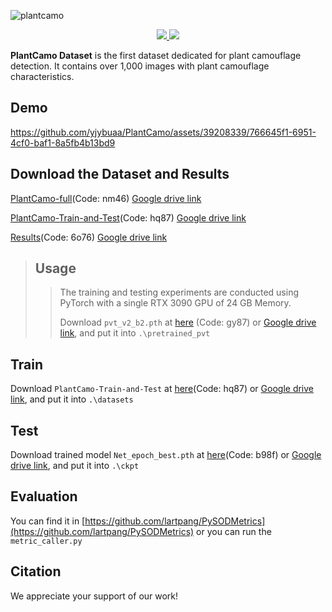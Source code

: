 ![plantcamo](https://github.com/yjybuaa/PlantCamo/assets/39208339/9b6888db-cd9d-46f0-b851-d40726788cf4)

<div align=center>
<a src="https://img.shields.io/badge/%F0%9F%93%96-Arxiv_xxxx.xxxxx-red.svg?style=flat-square" href="https://arxiv.org/abs/xxxx.xxxxx">
<img src="https://img.shields.io/badge/%F0%9F%93%96-Arxiv_xxxx.xxxxx-red.svg?style=flat-square">
</a>
<a src="https://img.shields.io/badge/%F0%9F%9A%80-SUSTech_VIP_Lab-ed6c00.svg?style=flat-square" href="https://zhengfenglab.com/">
<img src="https://img.shields.io/badge/%F0%9F%9A%80-SUSTech_VIP_Lab-ed6c00.svg?style=flat-square">
</a>
</div>

__PlantCamo Dataset__ is the first dataset dedicated for plant camouflage detection. It contains over 1,000 images with plant camouflage characteristics.

## Demo
https://github.com/yjybuaa/PlantCamo/assets/39208339/766645f1-6951-4cf0-baf1-8a5fb4b13bd9



## Download the Dataset and Results
[PlantCamo-full](https://pan.baidu.com/s/1sLFavm2LjVaEo_5uAlsIDQ)(Code: nm46)  [Google drive link](https://drive.google.com/file/d/1-HsLXjzR-27VyARum071h4JF_RprOKu_/view?usp=sharing)

[PlantCamo-Train-and-Test](https://pan.baidu.com/s/1vdR-kj63qvsT3M4-wkgMoQ)(Code: hq87)   [Google drive link](https://drive.google.com/file/d/1eMvSbNJJbh6BYea-3ZktzDReHFujsb1_/view?usp=drive_link)

[Results](https://pan.baidu.com/s/14W4oH2UX2MlRJ2H5ewE1yA)(Code: 6o76)  [Google drive link](https://drive.google.com/file/d/1-7kaOlZJRSDYrIdyWAjJqXCEGS9QX2_T/view?usp=drive_link)

>## Usage
>
>>The training and testing experiments are conducted using PyTorch with a single RTX 3090 GPU of 24 GB Memory.
>>
>>Download `pvt_v2_b2.pth` at [here](https://pan.baidu.com/s/11dSkyGKb71lT_7HxSCiIjw) (Code: gy87) or [Google drive link](https://drive.google.com/file/d/1-AFs2dP3p0OMw3Vbnf0tMsgkYbpT6C23/view?usp=sharing), and put it into `.\pretrained_pvt`

## Train

Download `PlantCamo-Train-and-Test` at [here](https://pan.baidu.com/s/1vdR-kj63qvsT3M4-wkgMoQ)(Code: hq87) or [Google drive link](https://drive.google.com/file/d/1eMvSbNJJbh6BYea-3ZktzDReHFujsb1_/view?usp=drive_link), and put it into `.\datasets`

## Test

Download trained model `Net_epoch_best.pth` at [here](https://pan.baidu.com/s/1eZpqxx5b5Y_V9klLQxf5WQ)(Code: b98f) or [Google drive link](https://drive.google.com/file/d/1-GP18g79xszyAnvZ1ZzTXzhFoH7gzYed/view?usp=sharing), and put it into `.\ckpt`

## Evaluation

You can find it in [https://github.com/lartpang/PySODMetrics](https://github.com/lartpang/PySODMetrics) or you can run the `metric_caller.py`

## Citation
We appreciate your support of our work!
```bibtex
